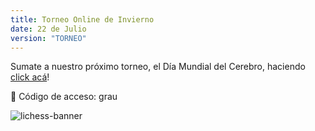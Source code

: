 ```yaml
---
title: Torneo Online de Invierno
date: 22 de Julio
version: "TORNEO"
---
```


Sumate a nuestro próximo torneo, el Día Mundial del Cerebro, haciendo [click acá](https://lichess.org/tournament/YaGJWYQS)!

🔑 Código de acceso: grau

![lichess-banner](/lichess.png)
